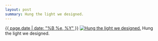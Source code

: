 ```yaml
---
layout: post
summary: Hung the light we designed.
---
```


<p>
  <time><a href="/297">{{ page.date | date: "%B %e, %Y" }}</a></time>
  <a href="/297"><img src="{{ site.assets_url }}/297-640.jpg" srcset="{{ site.assets_url }}/297-1280.jpg 1280w, {{ site.assets_url }}/297-960.jpg 960w, {{ site.assets_url }}/297-640.jpg 640w, {{ site.assets_url }}/297-320.jpg 320w" sizes="(min-width: 700px) 50vw, calc(100vw - 2rem)" alt="Hung the light we designed." /></a>
  <span>Hung the light we designed.</span>
</p>
